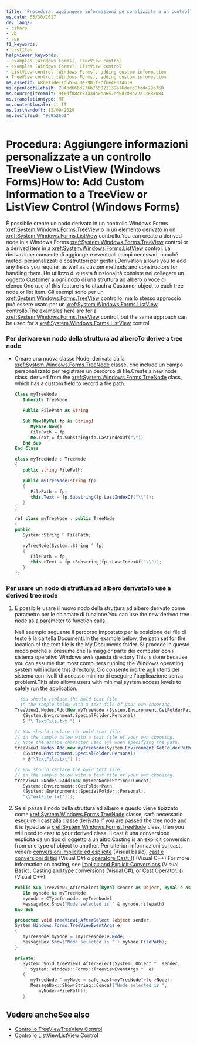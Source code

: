 ```yaml
---
title: 'Procedura: aggiungere informazioni personalizzate a un controllo TreeView o ListView'
ms.date: 03/30/2017
dev_langs:
- csharp
- vb
- cpp
f1_keywords:
- ListItem
helpviewer_keywords:
- examples [Windows Forms], TreeView control
- examples [Windows Forms], ListView control
- ListView control [Windows Forms], adding custom information
- TreeView control [Windows Forms], adding custom information
ms.assetid: 68be11de-1d5b-430e-901f-cfbe48d14b19
ms.openlocfilehash: 284bd666d236b765821139a76decd8fedc29b760
ms.sourcegitcommit: 9f6df084c53a3da0ea657ed0d708a72213683084
ms.translationtype: MT
ms.contentlocale: it-IT
ms.lasthandoff: 12/09/2020
ms.locfileid: "96952661"
---
```

# <a name="how-to-add-custom-information-to-a-treeview-or-listview-control-windows-forms"></a><span data-ttu-id="b4757-102">Procedura: Aggiungere informazioni personalizzate a un controllo TreeView o ListView (Windows Forms)</span><span class="sxs-lookup"><span data-stu-id="b4757-102">How to: Add Custom Information to a TreeView or ListView Control (Windows Forms)</span></span>

<span data-ttu-id="b4757-103">È possibile creare un nodo derivato in un controllo Windows Forms <xref:System.Windows.Forms.TreeView> o in un elemento derivato in un <xref:System.Windows.Forms.ListView> controllo.</span><span class="sxs-lookup"><span data-stu-id="b4757-103">You can create a derived node in a Windows Forms <xref:System.Windows.Forms.TreeView> control or a derived item in a <xref:System.Windows.Forms.ListView> control.</span></span> <span data-ttu-id="b4757-104">La derivazione consente di aggiungere eventuali campi necessari, nonché metodi personalizzati e costruttori per gestirli.</span><span class="sxs-lookup"><span data-stu-id="b4757-104">Derivation allows you to add any fields you require, as well as custom methods and constructors for handling them.</span></span> <span data-ttu-id="b4757-105">Un utilizzo di questa funzionalità consiste nel collegare un oggetto Customer a ogni nodo di una struttura ad albero o voce di elenco.</span><span class="sxs-lookup"><span data-stu-id="b4757-105">One use of this feature is to attach a Customer object to each tree node or list item.</span></span> <span data-ttu-id="b4757-106">Gli esempi sono per un <xref:System.Windows.Forms.TreeView> controllo, ma lo stesso approccio può essere usato per un <xref:System.Windows.Forms.ListView> controllo.</span><span class="sxs-lookup"><span data-stu-id="b4757-106">The examples here are for a <xref:System.Windows.Forms.TreeView> control, but the same approach can be used for a <xref:System.Windows.Forms.ListView> control.</span></span>  
  
### <a name="to-derive-a-tree-node"></a><span data-ttu-id="b4757-107">Per derivare un nodo della struttura ad albero</span><span class="sxs-lookup"><span data-stu-id="b4757-107">To derive a tree node</span></span>  
  
- <span data-ttu-id="b4757-108">Creare una nuova classe Node, derivata dalla <xref:System.Windows.Forms.TreeNode> classe, che include un campo personalizzato per registrare un percorso di file.</span><span class="sxs-lookup"><span data-stu-id="b4757-108">Create a new node class, derived from the <xref:System.Windows.Forms.TreeNode> class, which has a custom field to record a file path.</span></span>  
  
    ```vb  
    Class myTreeNode  
       Inherits TreeNode  
  
       Public FilePath As String  
  
       Sub New(ByVal fp As String)  
          MyBase.New()  
          FilePath = fp  
          Me.Text = fp.Substring(fp.LastIndexOf("\"))  
       End Sub  
    End Class  
    ```  
  
    ```csharp  
    class myTreeNode : TreeNode  
    {  
       public string FilePath;  
  
       public myTreeNode(string fp)  
       {  
          FilePath = fp;  
          this.Text = fp.Substring(fp.LastIndexOf("\\"));  
       }  
    }  
    ```  
  
    ```cpp  
    ref class myTreeNode : public TreeNode  
    {  
    public:  
       System::String ^ FilePath;  
  
       myTreeNode(System::String ^ fp)  
       {  
          FilePath = fp;  
          this->Text = fp->Substring(fp->LastIndexOf("\\"));  
       }  
    };  
    ```  
  
### <a name="to-use-a-derived-tree-node"></a><span data-ttu-id="b4757-109">Per usare un nodo di struttura ad albero derivato</span><span class="sxs-lookup"><span data-stu-id="b4757-109">To use a derived tree node</span></span>  
  
1. <span data-ttu-id="b4757-110">È possibile usare il nuovo nodo della struttura ad albero derivato come parametro per le chiamate di funzione.</span><span class="sxs-lookup"><span data-stu-id="b4757-110">You can use the new derived tree node as a parameter to function calls.</span></span>  
  
     <span data-ttu-id="b4757-111">Nell'esempio seguente il percorso impostato per la posizione del file di testo è la cartella Documenti.</span><span class="sxs-lookup"><span data-stu-id="b4757-111">In the example below, the path set for the location of the text file is the My Documents folder.</span></span> <span data-ttu-id="b4757-112">Si procede in questo modo perché si presume che la maggior parte dei computer con il sistema operativo Windows avrà questa directory.</span><span class="sxs-lookup"><span data-stu-id="b4757-112">This is done because you can assume that most computers running the Windows operating system will include this directory.</span></span> <span data-ttu-id="b4757-113">Ciò consente inoltre agli utenti del sistema con livelli di accesso minimo di eseguire l'applicazione senza problemi.</span><span class="sxs-lookup"><span data-stu-id="b4757-113">This also allows users with minimal system access levels to safely run the application.</span></span>  
  
    ```vb  
    ' You should replace the bold text file
    ' in the sample below with a text file of your own choosing.  
    TreeView1.Nodes.Add(New myTreeNode (System.Environment.GetFolderPath _  
       (System.Environment.SpecialFolder.Personal) _  
       & "\ TextFile.txt ") )  
    ```  
  
    ```csharp  
    // You should replace the bold text file
    // in the sample below with a text file of your own choosing.  
    // Note the escape character used (@) when specifying the path.  
    treeView1.Nodes.Add(new myTreeNode(System.Environment.GetFolderPath
       (System.Environment.SpecialFolder.Personal)
       + @"\TextFile.txt") );  
    ```  
  
    ```cpp  
    // You should replace the bold text file
    // in the sample below with a text file of your own choosing.  
    treeView1->Nodes->Add(new myTreeNode(String::Concat(  
       System::Environment::GetFolderPath  
       (System::Environment::SpecialFolder::Personal),  
       "\\TextFile.txt")));  
    ```  
  
2. <span data-ttu-id="b4757-114">Se si passa il nodo della struttura ad albero e questo viene tipizzato come <xref:System.Windows.Forms.TreeNode> classe, sarà necessario eseguire il cast alla classe derivata.</span><span class="sxs-lookup"><span data-stu-id="b4757-114">If you are passed the tree node and it is typed as a <xref:System.Windows.Forms.TreeNode> class, then you will need to cast to your derived class.</span></span> <span data-ttu-id="b4757-115">Il cast è una conversione esplicita da un tipo di oggetto a un altro.</span><span class="sxs-lookup"><span data-stu-id="b4757-115">Casting is an explicit conversion from one type of object to another.</span></span> <span data-ttu-id="b4757-116">Per ulteriori informazioni sul cast, vedere [conversioni implicite ed esplicite](/dotnet/visual-basic/programming-guide/language-features/data-types/implicit-and-explicit-conversions) (Visual Basic), [cast e conversioni di tipi](/dotnet/csharp/programming-guide/types/casting-and-type-conversions) (Visual C#) o [operatore Cast: ()](/cpp/cpp/cast-operator-parens) (Visual C++).</span><span class="sxs-lookup"><span data-stu-id="b4757-116">For more information on casting, see [Implicit and Explicit Conversions](/dotnet/visual-basic/programming-guide/language-features/data-types/implicit-and-explicit-conversions) (Visual Basic), [Casting and type conversions](/dotnet/csharp/programming-guide/types/casting-and-type-conversions) (Visual C#), or [Cast Operator: ()](/cpp/cpp/cast-operator-parens) (Visual C++).</span></span>  
  
    ```vb  
    Public Sub TreeView1_AfterSelect(ByVal sender As Object, ByVal e As System.Windows.Forms.TreeViewEventArgs) Handles TreeView1.AfterSelect  
       Dim mynode As myTreeNode  
       mynode = CType(e.node, myTreeNode)  
       MessageBox.Show("Node selected is " & mynode.filepath)  
    End Sub  
    ```  
  
    ```csharp  
    protected void treeView1_AfterSelect (object sender,  
    System.Windows.Forms.TreeViewEventArgs e)  
    {  
       myTreeNode myNode = (myTreeNode)e.Node;  
       MessageBox.Show("Node selected is " + myNode.FilePath);  
    }  
    ```  
  
    ```cpp  
    private:  
       System::Void treeView1_AfterSelect(System::Object ^  sender,  
          System::Windows::Forms::TreeViewEventArgs ^  e)  
       {  
          myTreeNode ^ myNode = safe_cast<myTreeNode^>(e->Node);  
          MessageBox::Show(String::Concat("Node selected is ",
             myNode->FilePath));  
       }  
    ```  
  
## <a name="see-also"></a><span data-ttu-id="b4757-117">Vedere anche</span><span class="sxs-lookup"><span data-stu-id="b4757-117">See also</span></span>

- [<span data-ttu-id="b4757-118">Controllo TreeView</span><span class="sxs-lookup"><span data-stu-id="b4757-118">TreeView Control</span></span>](treeview-control-windows-forms.md)
- [<span data-ttu-id="b4757-119">Controllo ListView</span><span class="sxs-lookup"><span data-stu-id="b4757-119">ListView Control</span></span>](listview-control-windows-forms.md)
